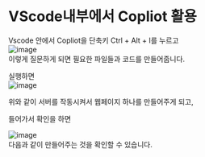 # VScode내부에서 Copliot 활용

Vscode 안에서 Copliot을 단축키 Ctrl + Alt + I를 누르고  
![image](https://github.com/user-attachments/assets/d4c41bed-eeee-4766-a0c2-8f311a41b893)  
이렇게 질문하게 되면 필요한 파일들과 코드를 만들어줍니다.  

실행하면  
![image](https://github.com/user-attachments/assets/65cdb5e5-6544-4943-8580-ad4aaf87a685)  

위와 같이 서버를 작동시켜서 웹페이지 하나를 만들어주게 되고,  

들어가서 확인을 하면

![image](https://github.com/user-attachments/assets/6cd71670-506b-45e2-966d-859b01eb6bee)  
다음과 같이 만들어주는 것을 확인할 수 있습니다.
